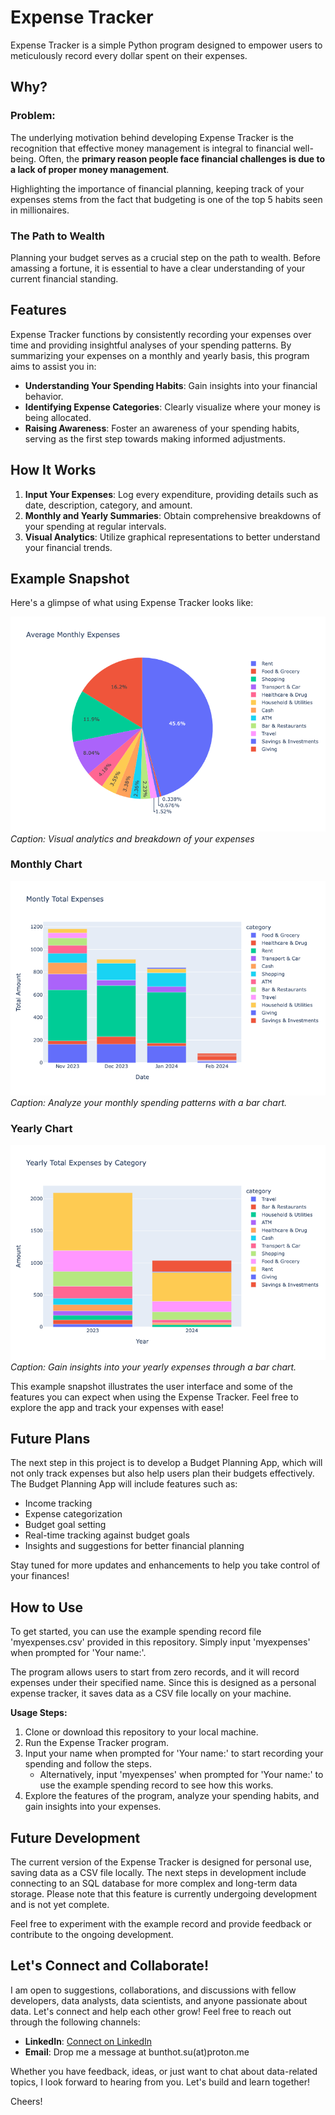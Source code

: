 # Expense Tracker
Expense Tracker is a simple Python program designed to empower users to meticulously record every dollar spent on their expenses.

## Why?
### Problem:
The underlying motivation behind developing Expense Tracker is the recognition that effective money management is integral to financial well-being. Often, the **primary reason people face financial challenges is due to a lack of proper money management**.

Highlighting the importance of financial planning, keeping track of your expenses stems from the fact that budgeting is one of the top 5 habits seen in millionaires.

### The Path to Wealth
Planning your budget serves as a crucial step on the path to wealth. Before amassing a fortune, it is essential to have a clear understanding of your current financial standing.

## Features
Expense Tracker functions by consistently recording your expenses over time and providing insightful analyses of your spending patterns. By summarizing your expenses on a monthly and yearly basis, this program aims to assist you in:

- **Understanding Your Spending Habits**: Gain insights into your financial behavior.
- **Identifying Expense Categories**: Clearly visualize where your money is being allocated.
- **Raising Awareness**: Foster an awareness of your spending habits, serving as the first step towards making informed adjustments.

## How It Works
1. **Input Your Expenses**: Log every expenditure, providing details such as date, description, category, and amount.
2. **Monthly and Yearly Summaries**: Obtain comprehensive breakdowns of your spending at regular intervals.
3. **Visual Analytics**: Utilize graphical representations to better understand your financial trends.

## Example Snapshot

Here's a glimpse of what using Expense Tracker looks like:

![Expense Tracker Analytics](https://github.com/suphawadeeth/expense_tracker/blob/master/monthly_exp_pie.png)
*Caption: Visual analytics and breakdown of your expenses*

### Monthly Chart
![Monthly Chart](https://github.com/suphawadeeth/expense_tracker/blob/master/monthly_exp_bar.png)
*Caption: Analyze your monthly spending patterns with a bar chart.*

### Yearly Chart
![Yearly Chart](https://github.com/suphawadeeth/expense_tracker/blob/master/yearly_tot_exp_bar.png)
*Caption: Gain insights into your yearly expenses through a bar chart.*

This example snapshot illustrates the user interface and some of the features you can expect when using the Expense Tracker. Feel free to explore the app and track your expenses with ease!

## Future Plans

The next step in this project is to develop a Budget Planning App, which will not only track expenses but also help users plan their budgets effectively. The Budget Planning App will include features such as:

- Income tracking
- Expense categorization
- Budget goal setting
- Real-time tracking against budget goals
- Insights and suggestions for better financial planning

Stay tuned for more updates and enhancements to help you take control of your finances!

## How to Use

To get started, you can use the example spending record file 'myexpenses.csv' provided in this repository. Simply input 'myexpenses' when prompted for 'Your name:'.

The program allows users to start from zero records, and it will record expenses under their specified name. Since this is designed as a personal expense tracker, it saves data as a CSV file locally on your machine.

**Usage Steps:**
1. Clone or download this repository to your local machine.
2. Run the Expense Tracker program.
3. Input your name when prompted for 'Your name:' to start recording your spending and follow the steps.
   - Alternatively, input 'myexpenses' when prompted for 'Your name:' to use the example spending record to see how this works.
4. Explore the features of the program, analyze your spending habits, and gain insights into your expenses.


## Future Development

The current version of the Expense Tracker is designed for personal use, saving data as a CSV file locally. The next steps in development include connecting to an SQL database for more complex and long-term data storage. Please note that this feature is currently undergoing development and is not yet complete.

Feel free to experiment with the example record and provide feedback or contribute to the ongoing development.

## Let's Connect and Collaborate!

I am open to suggestions, collaborations, and discussions with fellow developers, data analysts, data scientists, and anyone passionate about data. Let's connect and help each other grow! Feel free to reach out through the following channels:

- **LinkedIn**: [Connect on LinkedIn](https://www.linkedin.com/in/bunthot/)
- **Email**: Drop me a message at bunthot.su(at)proton.me

Whether you have feedback, ideas, or just want to chat about data-related topics, I look forward to hearing from you. Let's build and learn together!

Cheers!